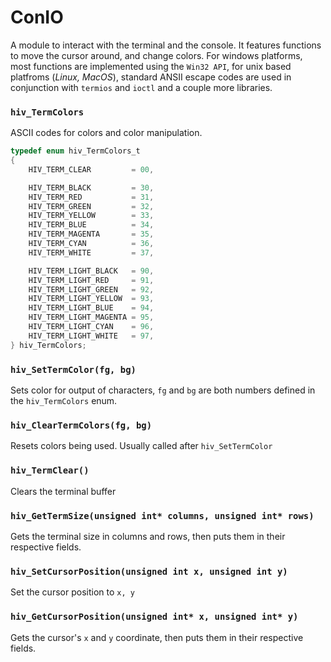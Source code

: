 # ConIO

A module to interact with the terminal and the console. It features functions to move the cursor around, and change colors. For windows platforms, most functions are implemented using the `Win32 API`,  for unix based platfroms (_Linux, MacOS_), standard ANSII escape codes are used in conjunction with `termios` and `ioctl` and a couple more libraries.

### `hiv_TermColors`
ASCII codes for colors and color manipulation.

```c
typedef enum hiv_TermColors_t
{
    HIV_TERM_CLEAR         = 00,

    HIV_TERM_BLACK         = 30,
    HIV_TERM_RED           = 31,
    HIV_TERM_GREEN         = 32,
    HIV_TERM_YELLOW        = 33,
    HIV_TERM_BLUE          = 34,
    HIV_TERM_MAGENTA       = 35,
    HIV_TERM_CYAN          = 36,
    HIV_TERM_WHITE         = 37,

    HIV_TERM_LIGHT_BLACK   = 90,
    HIV_TERM_LIGHT_RED     = 91,
    HIV_TERM_LIGHT_GREEN   = 92,
    HIV_TERM_LIGHT_YELLOW  = 93,
    HIV_TERM_LIGHT_BLUE    = 94,
    HIV_TERM_LIGHT_MAGENTA = 95,
    HIV_TERM_LIGHT_CYAN    = 96,
    HIV_TERM_LIGHT_WHITE   = 97,
} hiv_TermColors;
```
### `hiv_SetTermColor(fg, bg)`
Sets color for output of characters, `fg` and `bg` are both numbers defined in the `hiv_TermColors` enum.

### `hiv_ClearTermColors(fg, bg)`
Resets colors being used. Usually called after `hiv_SetTermColor`

### `hiv_TermClear()`
Clears the terminal buffer

### `hiv_GetTermSize(unsigned int* columns, unsigned int* rows)`
Gets the terminal size in columns and rows, then puts them in their respective fields.

### `hiv_SetCursorPosition(unsigned int x, unsigned int y)`
Set the cursor position to `x, y`

### `hiv_GetCursorPosition(unsigned int* x, unsigned int* y)`
Gets the cursor's `x` and `y` coordinate, then puts them in their respective fields.
